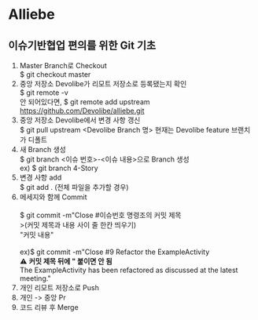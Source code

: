 # Alliebe

## 이슈기반협업 편의를 위한 Git 기초
1. Master Branch로 Checkout   <br/>$ git checkout master
2. 중앙 저장소 Devolibe가 리모트 저장소로 등록됐는지 확인   <br/>$ git remote -v   <br/>안 되어있다면, $ git remote add upstream https://github.com/Devolibe/alliebe.git
3. 중앙 저장소 Devolibe에서 변경 사항 갱신   <br/>$ git pull upstream <Devolibe Branch 명> 현재는 Devolibe feature 브랜치가 디폴트
4. 새 Branch 생성   <br/>$ git branch <이슈 번호>-<이슈 내용>으로 Branch 생성 <br/>ex) $ git branch 4-Story
5. 변경 사항 add   <br/>$ git add . (전체 파일을 추가할 경우)
6. 메세지와 함께 Commit  <br/><br/>$ git commit -m"Close #이슈번호 명령조의 커밋 제목   <br/>>(커밋 제목과 내용 사이 줄 한칸 띄우기)  <br/>"커밋 내용"    <br/><br/>ex)$ git commit -m"Close #9 Refactor the ExampleActivity       <br/>⚠ **커밋 제목 뒤에 \" 붙이면 안 됨**<br/>The ExampleActivity has been refactored as discussed at the latest meeting."<br/>
8.  개인 리모트 저장소로 Push
9.  개인 -> 중앙 Pr
10.  코드 리뷰 후 Merge
